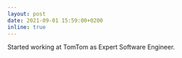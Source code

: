 ```yaml
---
layout: post
date: 2021-09-01 15:59:00+0200
inline: true
---
```


Started working at TomTom as Expert Software Engineer.
